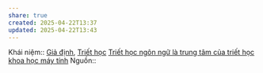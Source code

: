 ```yaml
---
share: true
created: 2025-04-22T13:37
updated: 2025-04-22T13:43
---
```

Khái niệm:: [Giả định](../%CE%9E%20Kh%C3%A1i%20ni%E1%BB%87m/Gi%E1%BA%A3%20%C4%91%E1%BB%8Bnh.md), [Triết học](../%CE%9E%20Kh%C3%A1i%20ni%E1%BB%87m/Tri%E1%BA%BFt%20h%E1%BB%8Dc.md)
[Triết học ngôn ngữ là trung tâm của triết học khoa học máy tính](./Tri%E1%BA%BFt%20h%E1%BB%8Dc%20c%C3%B4ng%20ngh%E1%BB%87/Tri%E1%BA%BFt%20h%E1%BB%8Dc%20ng%C3%B4n%20ng%E1%BB%AF%20l%C3%A0%20trung%20t%C3%A2m%20c%E1%BB%A7a%20tri%E1%BA%BFt%20h%E1%BB%8Dc%20khoa%20h%E1%BB%8Dc%20m%C3%A1y%20t%C3%ADnh.md)
Nguồn:: 
